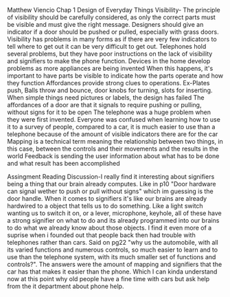 Matthew Viencio Chap 1 Design of Everyday Things Visibility- The principle of visibility should be carefully considered, as only the correct parts must be visible and must give the right message. Designers should give an indicator if a door should be pushed or pulled, especially with grass doors. Visibility has problems in many forms as if there are very few indicators to tell where to get out it can be very difficult to get out. Telephones hold several problems, but they have poor instructions on the lack of visibility and signifiers to make the phone function. Devices in the home develop problems as more appliances are being invented When this happens, it's important to have parts be visible to indicate how the parts operate and how they function Affordances provide strong clues to operations. Ex-Plates push, Balls throw and bounce, door knobs for turning, slots for inserting. When simple things need pictures or labels, the design has failed The affordances of a door are that it signals to require pushing or pulling, without signs for it to be open The telephone was a huge problem when they were first invented. Everyone was confused when learning how to use it to a survey of people, compared to a car, it is much easier to use than a telephone because of the amount of visible indicators there are for the car Mapping is a technical term meaning the relationship between two things, in this case, between the controls and their movements and the results in the world Feedback is sending the user information about what has to be done and what result has been accomplished

Assingment Reading Discussion-I really find it interesting about signifiers being a thing that our brain already computes. Like in p10 "Door hardware can signal wether to push or pull without signs" which im guessing is the door handle. When it comes to signifiers it's like our brains are already hardwired to a object that tells us to do something. Like a light switch wanting us to switch it on, or a lever, microphone, keyhole, all of these have a strong signifier on what to do and its already programmed into our brains to do what we already know about those objects.
I find it even more of a suprise when i founded out that people back then had trouble with telephones rather than cars. Said on pg22 "why us the automobile, with all its varied functions and numerous controls,  so much easier to learn and to use than the telephone system, with its much smaller set of functions and controls?". The answers were the amount of mapping and signifiers that the car has that makes it easier than the phone. Which I can kinda understand now at this point why old people have a fine time with cars but ask help from the it department about phone help.
